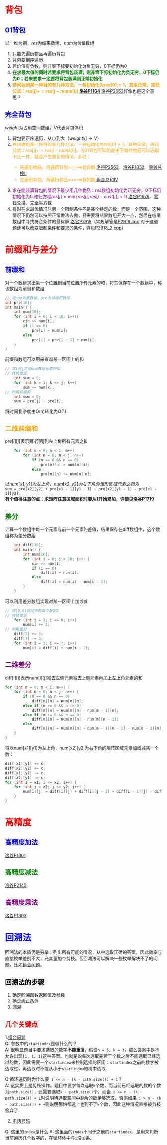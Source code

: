 # <font color = red>背包 </font>
## <font color = blue>01背包 </font>
以一维为例，$res$为结果数组，$num$为价值数组  
1. 只能先遍历物品再遍历背包
2. 背包要倒序遍历
3. 若价值有负数，则非零下标要初始化为负无穷，0下标仍为0
4. **<font color = green>在求最大值的同时若要求将背包装满，则非零下标初始化为负无穷，0下标仍为0；若未要求一定要将背包装满则正常初始化</font>**
5. **<font color = orange>若问达到某一种目的有几种方法，一般初始化为$res[0]=1$，其余正常。递归公式：$res[j] += res[j - nums[i]]$ [洛谷P1164](https://www.luogu.com.cn/problem/P1164)</font>**  [洛谷P2663](https://www.luogu.com.cn/problem/P2663)好像也是这个意思？

## <font color = blue>完全背包 </font>
$weight$为占用空间数组，$V$代表背包体积
1. 背包要正序遍历，从小到大（$weight[i] \rightarrow V$）
2. <font color = orange>若问达到某一种目的有几种方法，一般初始化为$res[0]=1$，其余正常。递归公式：$res[j] += res[j - nums[i]]$。与01背包不同的是由于每件物品可以选取不止一件，就会产生重复的情况。此时：
    + 先遍历物品，再遍历背包=====>组合数 [洛谷P2563](https://www.luogu.com.cn/problem/P2563)、[洛谷P1832](https://www.luogu.com.cn/problem/P1832)、[零钱兑换II](https://leetcode.cn/problems/coin-change-ii/description/)
    + 先遍历背包，再遍历物品=====>排列数 [组合总和IV](https://leetcode.cn/problems/combination-sum-iv/description/)

</font>  

3. <font color = purple>求在能装满背包的情况下最少用几件物品：$res$数组初始化为正无穷，0下标仍初始化为0.递归方程$res[j] = \min(res[j], res[j - cost[i]] + 1)$ [洛谷P1679](https://www.luogu.com.cn/problem/P1679)、[零钱兑换](https://leetcode.cn/problems/coin-change/)、[完全平方数](https://leetcode.cn/problems/perfect-squares/description/) </font>
4. 有时在求最优情况时另一个限制条件不是某个特定的数，而是一个范围。这种情况下仍然可以按照正常做法去做，只需要将结果数组开大一点，然后在结果数组中寻找符合条件的最优解 [洛谷P2918](https://www.luogu.com.cn/problem/P2918)（常规解答是[P2918.cpp](./P2918.cpp) 对于这道题还可以改变限制条件和要求的条件，详见[P2918_2.cpp](./P2918_2.cpp)）

# <font color = red> 前缀和与差分 </font>
## <font color = blue> 前缀和 </font>
对一个数组求出第一个位置到当前位置所有元素的和，将其保存在一个数组中，称该数组为前缀和数组
```c++
// 设num为原数组，pre为前缀和数组
int pre[10];
int main() {
    int num[10];
    for (int i = 0; i < 10; i++){
        cin >> num[i];
        if (i == 0)
            pre[i] = num[i];
        else
            pre[i] = pre[i - 1] + num[i];
    }
}
```
前缀和数组可以用来查询某一区间上的和
```c++
// 求i到j之间num数组元素的和
// 传统做法
    int sum = 0;
    for (int k = i; k <= j; k++)
        sum += num[k];
// 利用前缀和
    int sum = 0;
    sum = pre[j] - pre[i];
```
将时间复杂度由O(n)转化为O(1)

## <font color = orange> 二维前缀和 </font>
$pre[i][j]$表示第i行第j列左上角所有元素之和  
```c++
    for (int m = 0; m < i; m++)
        for (int n = 0; n < j; n++)
            if (m == 0 && n == 0)
                pre[m][n] = num[m][n];
            else
                pre[m][n] += num[m][n];
```
以$num[x1, y1]为左上角，num[x2, y2]为右下角的矩形区域元素之和为$  
```sum = pre[x2][y2] + pre[x1 - 1][y1 - 1] - pre[x2][y1 - 1] - pre[x1 - 1][y2]```  
**有个值得注意的点：求矩阵任意区域面积时要从1开始累加，详情见[洛谷P1719](https://www.luogu.com.cn/problem/P1719)**

## <font color = green> 差分 </font>
计算一个数组中每一个元素与前一个元素的差值，结果保存在diff数组中，这个数组称为差分数组
```c++
    int diff[10];
    int main() {
        int num[10];
        for (int i = 0; i < 10; i++) {
            cin >> num[i];
            if (i == 0)
                diff[i] = num[i];
            else
                diff[i] = num[i] - num[i - 1];
        }
    }
```
可以利用差分数组实现对某一区间上加或减
```c++
// 将[2,6]区间中的每个数加3
// 传统做法
    for (int i = 2; i <= 6; i++)
        num[i] += 3;
// 利用差分
    diff[2] += 3;
    diff[7] -= 3;
    for (int i = 2; i <= 7; i++)
        num[i] = diff[i] + num[i - 1];
```

## <font color = purple> 二维差分 </font>
diff[i][j]表示num[i][j]减去左侧元素减去上侧元素再加上左上角元素的和
```c++
for (int m = 0; m < i; m++) {
    for (int n = 0; n < j; n++) {
        if (m == 0 && n == 0)
            diff[m][n] = num[m][n];
        else if (m == 0 && n != 0)
            diff[m][n] = num[m][n] - num[m - 1][n];
        else if (m != 0 && n == 0)
            diff[m][n] = num[m][n] - num[m][n - 1];
        else
            diff[m][n] = num[m][n] + num[m - 1][n - 1] - num[m - 1][n] - num[m][n - 1];
    }
}
```
将以num[x1][y1]为左上角，num[x2][y2]为右下角的矩阵区域元素加或减某一个数：
```c++
diff[x1][y1] += c;
diff[x2][y2] += c;
diff[x1][y2] -= c;
diff[x2][y1] -= c;
for (int i = x1; i <= x2; i++) {
    for (int j = x2; j <= y2; j++) {
        num[i][j] = diff[i][j] + diff[i][j - 1] + diff[i - 1][j] - diff[i - 1][j - 1];
    }
}
```

# <font color = red> 高精度 </font>
## <font color = blue> 高精度加法 </font>
[洛谷P1601](https://www.luogu.com.cn/problem/P1601)
## <font color = green> 高精度减法 </font>
[洛谷P2142](https://www.luogu.com.cn/problem/P2142)
## <font color = purple> 高精度乘法 </font>
[洛谷P1303](https://www.luogu.com.cn/problem/P1303)

# <font color = blue> 回溯法 </font>
回溯法的本质仍是穷举：列出所有可能的情况，从中选取正确的答案。因此效率与直接枚举差别不大，充其量加个剪枝。但回溯法可以解决一些枚举解决不了的问题。比如[组合问题](https://leetcode.cn/problems/combinations/)。
## <font color = black> 回溯法的步骤 </font>
1. 确定回溯函数返回值及参数
2. 确定终止条件
3. 回溯

## <font color = red> 几个关键点 </font>
1.[组合问题](https://leetcode.cn/problems/combinations/)  
Q: 参数中的```startindex```是做什么的？  
A: 很明显题目中要求选取的数字**不能重复**，假设`n = 5, k = 3`，那么答案中是不允许出现`[1, 1, 1]`这种答案。也就是说每次选取完若干个数之后不能选取已经选过的数，因此需要一个`startindex`来控制选择的区间：`startindex`之前的数字被选取过，再选取时不能从小于`startindex`的树中选取  

Q:循环遍历时为什么要` i <= n - (k - path.size()) + 1`？  
A: 这实质上是剪枝操作。题目中要求每次选取`k`个数，而当前已经选取的数的个数为`path.size()`，还需要选取`k - path.size()`个。而当` i <= n - (k - path.size()) + 1`时说明待选取空间中剩余的数足够选取，否则如果` i > n - (k - path.size()) + +`则说明哪怕都选上也到不了`k`个数，因此这种情况直接被剪枝舍弃了  

2. [电话号码](https://leetcode.cn/problems/letter-combinations-of-a-phone-number/description/)  

Q: 这里的`index`是什么
A: 这里面的`index`不同于之前的`startindex`，是用来判断当前遍历几个数字的，在循环体中与`i`没关系。